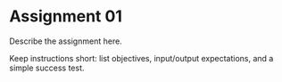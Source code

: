 # Assignment 01

Describe the assignment here.

Keep instructions short: list objectives, input/output expectations, and a simple success test.


